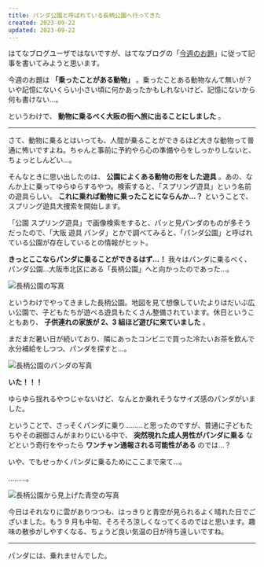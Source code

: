 ```yaml
---
title: パンダ公園と呼ばれている長柄公園へ行ってきた
created: 2023-09-22
updated: 2023-09-22
---
```


はてなブログユーザではないですが、はてなブログの「[今週のお題](https://blog.hatena.ne.jp/-/campaign/odai)」に従って記事を書いてみようと思います。

今週のお題は **「乗ったことがある動物」** 。乗ったことある動物なんて無いが？いや記憶にないくらい小さい頃に何かあったかもしれないけど、記憶にないから何も書けない…。

というわけで、 **動物に乗るべく大阪の街へ旅に出ることにしました** 。

---

さて、動物に乗るとはいっても、人間が乗ることができるほど大きな動物って普通に怖いですよね。ちゃんと事前に予約やら心の準備やらをしっかりしないと、ちょっとしんどい…。

そんなときに思い出したのは、 **公園によくある動物の形をした遊具** 。あの、なんか上に乗ってゆらゆらするやつ。検索すると、「スプリング遊具」という名前の遊具らしい。 **これに乗れば動物に乗ったことにならんか…？** ということで、スプリング遊具大捜索を開始します。

「公園 スプリング遊具」で画像検索をすると、パッと見パンダのものが多そうだったので、「大阪 遊具 パンダ」とかで調べてみると、「パンダ公園」と呼ばれている公園が存在しているとの情報がヒット。

**きっとここならパンダに乗ることができるはず…！** 我々はパンダに乗るべく、パンダ公園…大阪市北区にある「長柄公園」へと向かったのであった…。

![長柄公園の写真](701c22bd-8a21-4801-ddff-958635a85200)

というわけでやってきました長柄公園。地図を見て想像していたよりはだいぶ広い公園で、子どもたちが遊べる遊具もたくさん整備されています。休日ということもあり、 **子供連れの家族が 2、3 組ほど遊びに来ていました** 。

まだまだ暑い日が続いており、隣にあったコンビニで買った冷たいお茶を飲んで水分補給をしつつ、パンダを探すと…。

![長柄公園のパンダの写真](f023425f-fd6f-4489-127d-7619785f0200)

**いた！！！**

ゆらゆら揺れるやつじゃないけど、なんとか乗れそうなサイズ感のパンダがいました。

ということで、さっそくパンダに乗り………と思ったのですが、普通に子どもたちやその親御さんがまわりにいる中で、 **突然現れた成人男性がパンダに乗る** などという奇行をやったら **ワンチャン通報される可能性がある** のでは…？

いや、でもせっかくパンダに乗るためにここまで来て…。

………。

![長柄公園から見上げた青空の写真](dfed1485-3eab-4a45-ed48-57b77cdef700)

今日はそれなりに雲がありつつも、はっきりと青空が見られるよく晴れた日でございました。もう 9 月も中旬、そろそろ涼しくなってくるのではと思います。趣味の散歩がしやすくなる、ちょうど良い気温の日が待ち遠しいですね。

---

パンダには、乗れませんでした。
